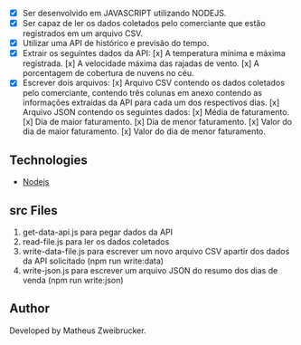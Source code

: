 - [x] Ser desenvolvido em JAVASCRIPT utilizando NODEJS.
- [x] Ser capaz de ler os dados coletados pelo comerciante que estão registrados
em um arquivo CSV.
- [x] Utilizar uma API de histórico e previsão do tempo.
- [x] Extrair os seguintes dados da API:
    [x] A temperatura mínima e máxima registrada.
    [x] A velocidade máxima das rajadas de vento.
    [x] A porcentagem de cobertura de nuvens no céu.
- [x] Escrever dois arquivos:
    [x] Arquivo CSV contendo os dados coletados pelo comerciante, contendo
      três colunas em anexo contendo as informações extraídas da API para
      cada um dos respectivos dias.
    [x] Arquivo JSON contendo os seguintes dados:
      [x] Média de faturamento.
      [x] Dia de maior faturamento.
      [x] Dia de menor faturamento.
      [x] Valor do dia de maior faturamento.
      [x] Valor do dia de menor faturamento.

## Technologies

- [Nodejs](https://nodejs.org/)

## src Files

1. get-data-api.js para pegar dados da API
2. read-file.js para ler os dados coletados
3. write-data-file.js para escrever um novo arquivo CSV apartir dos dados da API solicitado (npm run write:data)
4. write-json.js para escrever um arquivo JSON do resumo dos dias de venda (npm run write:json)

## Author

Developed by Matheus Zweibrucker.